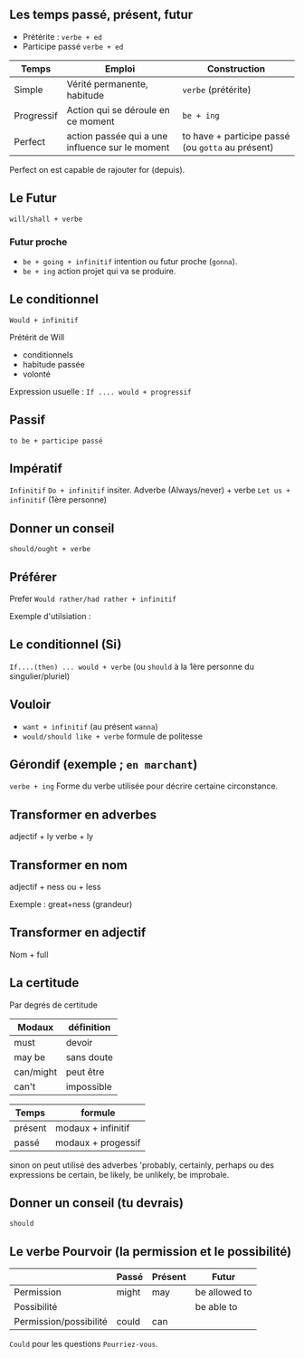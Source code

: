 ## Les temps passé, présent, futur

* Prétérite : `verbe + ed`
* Participe passé `verbe + ed`

| Temps | Emploi | Construction |
|---|---|---|
| Simple | Vérité permanente, habitude | `verbe` (prétérite) |
| Progressif | Action qui se déroule en ce moment | `be + ing` |
| Perfect | action passée qui a une influence sur le moment | to have + participe passé (ou `gotta` au présent) |

Perfect on est capable de rajouter for (depuis).

## Le Futur

`will/shall + verbe`

### Futur proche 

* `be + going + infinitif` intention ou futur proche (`gonna`).
* `be + ing` action projet qui va se produire.

## Le conditionnel

`Would + infinitif`

Prétérit de Will

* conditionnels
* habitude passée
* volonté

Expression usuelle : `If .... would + progressif`

## Passif

`to be + participe passé`

## Impératif 

`Infinitif`
`Do + infinitif` insiter.
Adverbe (Always/never) + verbe
`Let us + infinitif` (1ère personne)

## Donner un conseil

`should/ought + verbe` 

## Préférer

Prefer 
`Would rather/had rather + infinitif`

Exemple d'utilsiation : 

## Le conditionnel (Si)

`If....(then) ... would + verbe`  (ou `should` à la 1ère personne du singulier/pluriel)

## Vouloir

* `want + infinitif` (au présent `wanna`)
* `would/should like + verbe` formule de politesse

## Gérondif (exemple ; `en marchant`)

`verbe + ing` Forme du verbe utilisée pour  décrire certaine circonstance.

## Transformer en adverbes

adjectif + ly
verbe + ly

## Transformer en nom

adjectif + ness ou + less

Exemple : great+ness (grandeur)

## Transformer en adjectif

Nom + full 

## La certitude

Par degrés de certitude

| Modaux | définition |
|---|---|
| must | devoir | 
| may be | sans doute | 
| can/might |  peut être | 
| can't | impossible |

| Temps | formule |
|---|---|
| présent | modaux + infinitif | 
| passé | modaux + progessif | 

sinon on peut utilisé des adverbes 'probably, certainly, perhaps
ou des expressions be certain, be likely, be unlikely, be improbale.

## Donner un conseil (tu devrais)

`should`

## Le verbe Pourvoir (la permission et le possibilité)

| | Passé | Présent | Futur | 
|---|---|---|---|
| Permission | might | may | be allowed to |
| Possibilité | | | be able to |
| Permission/possibilité | could | can | |

`Could` pour les questions `Pourriez-vous`.
